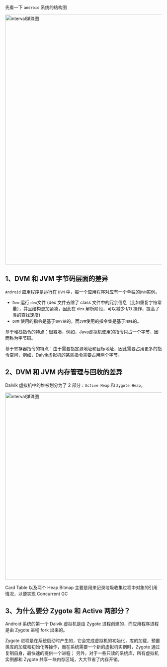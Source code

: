 先看一下 `android` 系统的结构图

<img width="800" alt="interval弹珠图" src="https://user-images.githubusercontent.com/17560388/181872654-aaf75bb7-7bcb-4fe5-b4cb-481cc36af221.png">

## 1、DVM 和 JVM 字节码层面的差异

`Android` 应用程序是运行在 `DVM` 中，每一个应用程序对应有一个单独的`DVM`实例。
- `Dvm` 运行 `dex`文件 (dex 文件去除了 class 文件中的冗余信息（比如重复字符常量），并且结构更加紧凑，因此在 dex 解析阶段，可以减少 I/O 操作，提高了类的查找速度)
- `DVM` 使用的指令是基于`寄存器`的，而`JVM`使用的指令集是基于`堆栈`的。

基于堆栈指令的特点：很紧凑，例如，Java虚拟机使用的指令只占一个字节，因而称为字节码。

基于寄存器指令的特点：由于需要指定源地址和目标地址，因此需要占用更多的指令空间，例如，Dalvik虚拟机的某些指令需要占用两个字节。

## 2、DVM 和 JVM 内存管理与回收的差异

Dalvik 虚拟机中的堆被划分为了 2 部分：`Active Heap` 和 `Zygote Heap`。

<img width="600" alt="interval弹珠图" src="https://user-images.githubusercontent.com/17560388/181877102-490ea92b-da9b-446c-845a-e0d83a186066.png">

Card Table 以及两个 Heap Bitmap 主要是用来记录垃圾收集过程中对象的引用情况，以便实现 Concurrent GC

## 3、为什么要分 Zygote 和 Active 两部分？

Android 系统的第一个 Dalvik 虚拟机是由 Zygote 进程创建的，而应用程序进程是由 Zygote 进程 fork 出来的。

Zygote 进程是在系统启动时产生的，它会完成虚拟机的初始化，库的加载，预置类库的加载和初始化等操作，而在系统需要一个新的虚拟机实例时，Zygote 通过复制自身，最快速的提供一个进程；
另外，对于一些只读的系统库，所有虚拟机实例都和 Zygote 共享一块内存区域，大大节省了内存开销。

